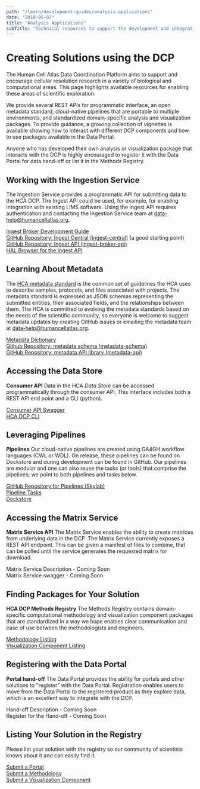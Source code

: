 ```yaml
---
path: "/learn/development-guides/analysis-applications"
date: "2018-05-03"
title: "Analysis Applications"
subTitle: "Technical resources to support the development and integration of your analysis applications."
---
```


# Creating Solutions using the DCP

The Human Cell Atlas Data Coordination Platform aims to support and encourage cellular resolution research in a variety of biological and computational areas. This page highlights available resources for enabling these areas of scientific exploration.

We provide several REST APIs for programmatic interface, an open metadata standard, cloud-native pipelines that are portable to multiple environments, and standardized domain-specific analysis and visualization packages. To provide guidance, a growing collection of vignettes is available showing how to interact with different DCP components and how to use packages available in the Data Portal. 

Anyone who has developed their own analysis or visualization package that interacts with the DCP is highly encouraged to register it with the Data Portal for data hand-off or list it in the Methods Registry.

## Working with the Ingestion Service

The Ingestion Service provides a programmatic API for submitting data to the HCA DCP. The Ingest API could be used, for example, for enabling integration with existing LIMS software. Using the Ingest API requires authentication and contacting the Ingestion Service team at [data-help@humancellatlas.org](mailto:data-help@humancellatlas.org).

[Ingest Broker Development Guide](https://prod.data.humancellatlas.org/learn/development-guides/ingest-broker-development-guide)   
[GitHub Repository: Ingest Central (ingest-central)](https://github.com/HumanCellAtlas/ingest-central) (a good starting point)   
[GitHub Repository: Ingest API (ingest-broker-api)](https://github.com/HumanCellAtlas/ingest-broker-api)   
[HAL Browser for the Ingest API](http://api.ingest.dev.data.humancellatlas.org/browser/index.html)   

## Learning About Metadata

The [HCA metadata standard](https://dev.data.humancellatlas.org/learn/metadata/structure) is the common set of guidelines the HCA uses to describe samples, protocols, and files associated with projects. The metadata standard is expressed as JSON schemas representing the submitted entities, their associated fields, and the relationships between them. The HCA is committed to evolving the metadata standards based on the needs of the scientific community, so everyone is welcome to suggest metadata updates by creating GitHub issues or emailing the metadata team at [data-help@humancellatlas.org](mailto:data-help@humancellatlas.org).

[Metadata Dictionary](https://dev.data.humancellatlas.org/learn/metadata/metadata-dictionary)   
[Github Repository: metadata schema (metadata-schema)](https://github.com/HumanCellAtlas/metadata-schema)   
[GitHub Repository: metadata API library (metadata-api)](https://github.com/HumanCellAtlas/metadata-api)   

## Accessing the Data Store

**Consumer API** Data in the HCA *Data Store* can be accessed programmatically through the consumer API. This interface includes both a REST API end point and a CLI (python).

[Consumer API Swagger](https://dss.integration.data.humancellatlas.org)   
[HCA DCP CLI](https://hca.readthedocs.io/en/latest)   

## Leveraging Pipelines

**Pipelines** Our cloud-native pipelines are created using GA4GH workflow languages (CWL or WDL). On release, these pipelines can be found on Dockstore and during development can be found in GitHub. Our pipelines are modular and one can also reuse the tasks (or tools) that comprise the pipelines; we point to both pipelines and tasks below.

[GitHub Repository for Pipelines (Skylab)](https://github.com/HumanCellAtlas/skylab)   
[Pipeline Tasks](https://github.com/HumanCellAtlas/skylab/tree/master/library/tasks)   
[Dockstore](https://dockstore.org)   

## Accessing the Matrix Service

**Matrix Service API** The Matrix Service enables the ability to create matrices from underlying data in the DCP. The Matrix Service currently exposes a REST API endpoint. This can be given a manifest of files to combine, that can be polled until the service generates the requested matrix for download.

Matrix Service Description - Coming Soon    
Matrix Service swagger - Coming Soon   

## Finding Packages for Your Solution

**HCA DCP Methods Registry** The Methods Registry contains domain-specific computational methodology and visualization component packages that are standardized in a way we hope enables clear communication and ease of use between the methodologists and engineers.

[Methodology Listing](/analyze/methods/methods)   
[Visualization Component Listing](/analyze/visualization-components)   

## Registering with the Data Portal

**Portal hand-off** The Data Portal provides the ability for portals and other solutions to "register" with the Data Portal. Registration enables users to move from the Data Portal to the registered product as they explore data, which is an excellent way to integrate with the DCP.

Hand-off Description - Coming Soon   
Register for the Hand-off - Coming Soon  

## Listing Your Solution in the Registry

Please list your solution with the registry so our community of scientists knows about it and can easily find it.

[Submit a Portal](https://github.com/HumanCellAtlas/data-portal-content/issues/new?template=submit-portal)    
[Submit a Methodology](https://github.com/HumanCellAtlas/data-portal-content/issues/new?template=submit-method)     
[Submit a Visualization Component](https://github.com/HumanCellAtlas/data-portal-content/issues/new?template=submit-visualization-component)     
